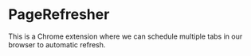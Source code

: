 # PageRefresher
This is a Chrome extension where we can schedule multiple tabs in our browser to automatic refresh.
